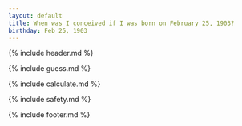 ```yaml
---
layout: default
title: When was I conceived if I was born on February 25, 1903?
birthday: Feb 25, 1903
---
```


{% include header.md %}

{% include guess.md %}

{% include calculate.md %}

{% include safety.md %}

{% include footer.md %}



